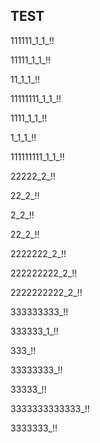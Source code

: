 ## TEST
111111_1_1_!!

11111_1_1_!!

11_1_1_!!

11111111_1_1_!!

1111_1_1_!!

1_1_1_!!

111111111_1_1_!!

22222_2_!!

22_2_!!

2_2_!!

22_2_!!

2222222_2_!!

222222222_2_!!

2222222222_2_!!

333333333_!!

333333_1_!!

333_!!

33333333_!!

33333_!!

3333333333333_!!

3333333_!!
